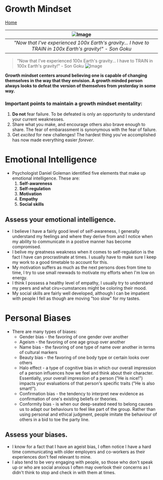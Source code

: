 # Growth Mindset
[Home](https://micgreene.github.io/readingnotes/) 

| ![Image](https://live.staticflickr.com/6228/6291302238_86e360d89f.jpg) | 
|:--:| 
| *"Now that I've experienced 100x Earth's gravity... I have to TRAIN in 100x Earth's gravity!" - Son Goku* |
> "Now that I've experienced 100x Earth's gravity... I have to TRAIN in 100x Earth's gravity!" - Son Goku
![Image](https://live.staticflickr.com/6228/6291302238_86e360d89f.jpg)


**Growth mindset centers around believing one is capable of changing themselves in the way that they envision. A growth minded person always looks to defeat the version of themselves from yesterday in some way.**

### Important points to maintain a growth mindset mentality:
1. **Do not** fear failure. To be defeated is only an opportunity to understand your current weaknesses.
1. Share what you make, and encourage others also brave enough to share. The fear of embarassment is synonymous with the fear of failure.
1. Get _excited_ for new challenges! The hardest thing you've accomplished has now made everything easier _forever_.


# Emotional Intelligence
  + Psychologist Daniel Goleman identified five elements that make up emotional intelligence. These are:
    1. **Self-awareness**
    2. **Self-regulation**
    3. **Motivation**
    4. **Empathy**
    5. **Social skills**

## **Assess your emotional intelligence.**
  + I believe I have a fairly good level of self-awareness, I generally understand my feelings and where they derive from and I notice when my ability to communicate in a postive manner has become compromised.
  + I belive my greatness weakness when it comes to self-regulation is the fact I have can procrastinate at times. I usually have to make sure I keep my work to a good timetable to account for this.
  + My motivation suffers as much as the next persons does from time to time, I try to use small rewwads to motivate my efforts when I'm low on energy.
  + I think I possess a healthy level of empathy, I usually try to understand my peers and what ciru=cumstances might be coloring their mood.
  + My social skills are fairly well developed, although I can be impatient with people I fell as though are moving "too slow" for my tastes.

# Personal Biases
  + There are many types of biases:
    + Gender bias - the favoring of one gender over another
    + Ageism - the favoring of one age group over another
    + Name bias - the favoring of one type of name over another in terms of cultural markers
    + Beauty bias - the favoring of one body type or certain looks over others
    + Halo effect - a type of cognitive bias in which our overall impression of a person influences how we feel and think about their character. Essentially, your overall impression of a person ("He is nice!") impacts your evaluations of that person's specific traits ("He is also smart!").
    + Confirmation bias - the tendency to interpret new evidence as confirmation of one's existing beliefs or theories.
    + Conformity bias - is when our deep-seated need to belong causes us to adapt our behaviours to feel like part of the group. Rather than using personal and ethical judgment, people imitate the behaviour of others in a bid to toe the party line.

## Assess your biases.
  + I know for a fact that I have an ageist bias, I often notice I have a hard time communicating with older employers and co-workers as their experiences don't feel relevant to mine.
  + I also tend to be very engaging with people, so those who don't speak up or who are social anxious I often may overlook their concerns as I didn't think to stop and check in with them at times.
